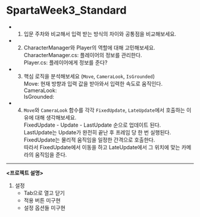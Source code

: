 # SpartaWeek3_Standard
 
- 1. 입문 주차와 비교해서 입력 받는 방식의 차이와 공통점을 비교해보세요.
- 2. CharacterManager와 Player의 역할에 대해 고민해보세요.
<br> CharacterManager.cs: 플레이어의 정보를 관리한다.
<br> Player.cs: 플레이어에게 정보를 준다?
- 3. 핵심 로직을 분석해보세요 (`Move`, `CameraLook`, `IsGrounded`)
<br> Move: 현재 방향과 입력 값을 받아와서 입력한 속도로 움직인다.
<br> CameraLook:
<br> IsGrounded: 
- 4. `Move`와 `CameraLook` 함수를 각각 `FixedUpdate`, `LateUpdate`에서 호출하는 이유에 대해 생각해보세요.
  <br>FixedUpdate - Update - LastUpdate 순으로 업데이트 된다.
   <br>LastUpdate는 Update가 완전히 끝난 후 프레임 당 한 번 실행된다.
   <br>FixedUpdate는 물리적 움직임을 일정한 간격으로 호출한다.
   <br>따라서 FixedUpdate에서 이동을 하고 LateUpdate에서 그 위치에 맞는 카메라의 움직임을 준다.

---
**<프로젝트 설명>**
1. 설정
   - Tab으로 열고 닫기
   - 적용 버튼 미구현
   - 설정 옵션들 미구현

